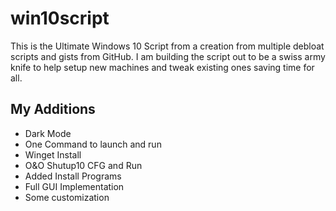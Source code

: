 # win10script
This is the Ultimate Windows 10 Script from a creation from multiple debloat scripts and gists from GitHub. I am building the script out to be a swiss army knife to help setup new machines and tweak existing ones saving time for all. 

## My Additions

- Dark Mode
- One Command to launch and run
- Winget Install
- O&O Shutup10 CFG and Run
- Added Install Programs
- Full GUI Implementation
- Some customization
